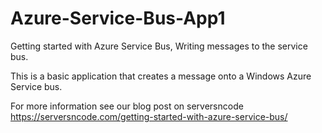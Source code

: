 # Azure-Service-Bus-App1

Getting started with Azure Service Bus, Writing messages to the service bus.

This is a basic application that creates a message onto a Windows Azure Service bus.

For more information see our blog post on serversncode https://serversncode.com/getting-started-with-azure-service-bus/
